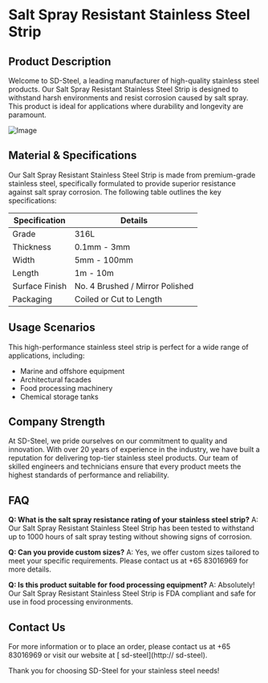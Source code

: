 # Salt Spray Resistant Stainless Steel Strip

## Product Description

Welcome to SD-Steel, a leading manufacturer of high-quality stainless steel products. Our Salt Spray Resistant Stainless Steel Strip is designed to withstand harsh environments and resist corrosion caused by salt spray. This product is ideal for applications where durability and longevity are paramount.

![Image](https://github.com/user-attachments/assets/2567258e-e124-4816-932d-1809bd27ef0b)

## Material & Specifications

Our Salt Spray Resistant Stainless Steel Strip is made from premium-grade stainless steel, specifically formulated to provide superior resistance against salt spray corrosion. The following table outlines the key specifications:

| Specification         | Details                           |
|-----------------------|-----------------------------------|
| Grade                 | 316L                              |
| Thickness             | 0.1mm - 3mm                       |
| Width                 | 5mm - 100mm                       |
| Length                | 1m - 10m                          |
| Surface Finish        | No. 4 Brushed / Mirror Polished   |
| Packaging             | Coiled or Cut to Length           |

## Usage Scenarios

This high-performance stainless steel strip is perfect for a wide range of applications, including:
- Marine and offshore equipment
- Architectural facades
- Food processing machinery
- Chemical storage tanks

## Company Strength

At SD-Steel, we pride ourselves on our commitment to quality and innovation. With over 20 years of experience in the industry, we have built a reputation for delivering top-tier stainless steel products. Our team of skilled engineers and technicians ensure that every product meets the highest standards of performance and reliability.

## FAQ

**Q: What is the salt spray resistance rating of your stainless steel strip?**
A: Our Salt Spray Resistant Stainless Steel Strip has been tested to withstand up to 1000 hours of salt spray testing without showing signs of corrosion.

**Q: Can you provide custom sizes?**
A: Yes, we offer custom sizes tailored to meet your specific requirements. Please contact us at +65 83016969 for more details.

**Q: Is this product suitable for food processing equipment?**
A: Absolutely! Our Salt Spray Resistant Stainless Steel Strip is FDA compliant and safe for use in food processing environments.

## Contact Us

For more information or to place an order, please contact us at +65 83016969 or visit our website at [ sd-steel](http:// sd-steel).

Thank you for choosing SD-Steel for your stainless steel needs!